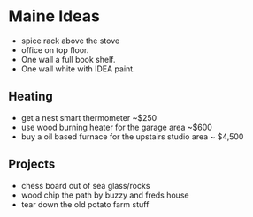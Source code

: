 # Maine Ideas

* spice rack above the stove
* office on top floor.  
* One wall a full book shelf.  
* One wall white with IDEA paint.

## Heating
* get a nest smart thermometer ~$250
* use wood burning heater for the garage area ~$600
* buy a oil based furnace for the upstairs studio area ~ $4,500

## Projects
* chess board out of sea glass/rocks
* wood chip the path by buzzy and freds house
* tear down the old potato farm stuff
